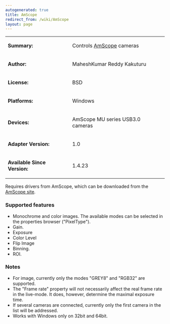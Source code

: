 ```yaml
---
autogenerated: true
title: AmScope
redirect_from: /wiki/AmScope
layout: page
---
```


<table>
<tr>
<td markdown="1">

**Summary:**

</td>
<td markdown="1">

Controls [AmScope](http://www.amscope.com/) cameras

</td>
</tr>
<tr>
<td markdown="1">

**Author:**

</td>
<td markdown="1">

MaheshKumar Reddy Kakuturu

</td>
</tr>
<tr>
<td markdown="1">

**License:**

</td>
<td markdown="1">

BSD

</td>
</tr>
<tr>
<td markdown="1">

**Platforms:**

</td>
<td markdown="1">

Windows

</td>
</tr>
<tr>
<td markdown="1">

**Devices:**

</td>
<td markdown="1">

AmScope MU series USB3.0 cameras

</td>
</tr>
<tr>
<td markdown="1">

**Adapter Version:**

</td>
<td markdown="1">

1.0

</td>
</tr>
<tr>
<td markdown="1">

**Available Since Version:**

</td>
<td markdown="1">

1.4.23

</td>
</tr>
</table>

Requires drivers from AmScope, which can be downloaded from the [AmScope
site](https://www.amscope.com/software-download).

### Supported features

-   Monochrome and color images. The available modes can be selected in
    the properties browser ("PixelType").
-   Gain.
-   Exposure
-   Color Level
-   Flip Image
-   Binning.
-   ROI.

### Notes

-   For image, currently only the modes "GREY8" and "RGB32" are
    supported.
-   The "Frame rate" property will not necessarily affect the real frame
    rate in the live-mode. It does, however, determine the maximal
    exposure time.
-   If several cameras are connected, currently only the first camera in
    the list will be addressed.
-   Works with Windows only on 32bit and 64bit.
